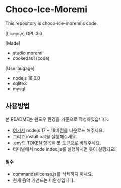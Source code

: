 # Choco-Ice-Moremi
This repository is choco-ice-moremi's code.

[License]
GPL 3.0

[Made]
- studio moremi
 - cookedas1 (code)

[Use laugage]
- nodejs 18.0.0
- sqlite3
- mysql

## 사용방법
본 README는 윈도우 환경을 기준으로 작성하였습니다.

- [여기서](https://nodejs.org) nodejs 17 ~ 18버전을 다운로드 해주세요.
- 그리고 install.bat을 실행해주세요.
- .env의 TOKEN 항목을 봇 토큰으로 바꿔주세요.
- 터미널에서 node index.js를 실행하시면 봇이 실행되요!

#### 필수
- commands/license.js를 삭제하지 마세요.
- 현재 음악 커맨드는 미완성입니다.